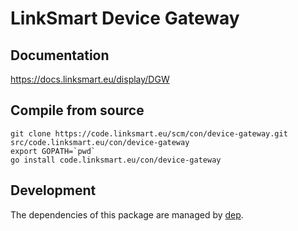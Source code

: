 # LinkSmart Device Gateway
## Documentation
https://docs.linksmart.eu/display/DGW

## Compile from source
```
git clone https://code.linksmart.eu/scm/con/device-gateway.git src/code.linksmart.eu/con/device-gateway
export GOPATH=`pwd`
go install code.linksmart.eu/con/device-gateway
```

## Development
The dependencies of this package are managed by [dep](https://github.com/golang/dep).
